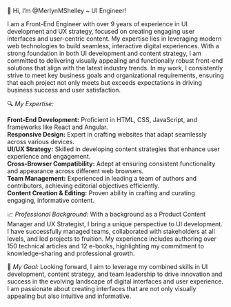 👋 Hi, I’m @MerlynMShelley ~ UI Engineer!

I am a Front-End Engineer with over 9 years of experience in UI development and UX strategy, focused on creating engaging user interfaces and user-centric content. My expertise lies in leveraging modern web technologies to build seamless, interactive digital experiences. With a strong foundation in both UI development and content strategy, I am committed to delivering visually appealing and functionally robust front-end solutions that align with the latest industry trends. In my work, I consistently strive to meet key business goals and organizational requirements, ensuring that each project not only meets but exceeds expectations in driving business success and user satisfaction.

🔍 *My Expertise:*

**Front-End Development:** Proficient in HTML, CSS, JavaScript, and frameworks like React and Angular.<br>
**Responsive Design:** Expert in crafting websites that adapt seamlessly across various devices.<br>
**UI/UX Strategy:** Skilled in developing content strategies that enhance user experience and engagement.<br>
**Cross-Browser Compatibility:** Adept at ensuring consistent functionality and appearance across different web browsers.<br>
**Team Management:** Experienced in leading a team of authors and contributors, achieving editorial objectives efficiently.<br>
**Content Creation & Editing:** Proven ability in crafting and curating engaging, informative content.<br>

📈 *Professional Background:*
With a background as a Product Content Manager and UX Strategist, I bring a unique perspective to UI development. I have successfully managed teams, collaborated with stakeholders at all levels, and led projects to fruition. My experience includes authoring over 150 technical articles and 12 e-books, highlighting my commitment to knowledge-sharing and professional growth.

💼 *My Goal:*
Looking forward, I aim to leverage my combined skills in UI development, content strategy, and team leadership to drive innovation and success in the evolving landscape of digital interfaces and user experience. I am passionate about creating interfaces that are not only visually appealing but also intuitive and informative.

<!---
MerlynMShelley/MerlynMShelley is a ✨ special ✨ repository because its `README.md` (this file) appears on your GitHub profile.
You can click the Preview link to take a look at your changes.
--->
